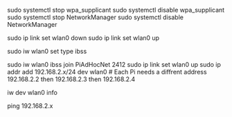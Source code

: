 sudo systemctl stop wpa_supplicant
sudo systemctl disable wpa_supplicant
sudo systemctl stop NetworkManager
sudo systemctl disable NetworkManager

sudo ip link set wlan0 down
sudo ip link set wlan0 up

sudo iw wlan0 set type ibss

sudo iw wlan0 ibss join PiAdHocNet 2412
sudo ip link set wlan0 up
sudo ip addr add 192.168.2.x/24 dev wlan0 # Each Pi needs a diffrent address 192.168.2.2 then 192.168.2.3 then 192.168.2.4

iw dev wlan0 info

ping 192.168.2.x
